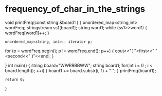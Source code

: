 # frequency_of_char_in_the_strings

void printFreq(const string &board1 )
{
    unordered_map<string,int> wordFreq;
    stringstream ss1(board1);
    string word1;
    while (ss1>>word1)
    {
        wordFreq[word1]++;
    }
     
    unordered_map<string, int>:: iterator p;
   for (p = wordFreq.begin(); p != wordFreq.end(); p++)
   {
       cout<<"( "<<p->first<<" "<<p->second<<" )"<<endl;
   }
 
}
int main()
{
    string board="WWRRBBWW";
    string board1;
    for(int i = 0 ; i < board.length(); ++i) {
        board1 += board.substr(i, 1) + " ";
    }
    printFreq(board1);

    return 0;
}
